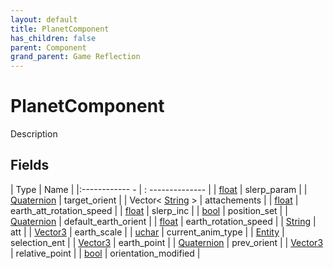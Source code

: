 ```yaml
---
layout: default
title: PlanetComponent
has_children: false
parent: Component
grand_parent: Game Reflection
---
```

# PlanetComponent
Description 

## Fields
| Type | Name |
|:------------ - | : -------------- |
| [float](game-reflection/components/float.md) | slerp_param |
| [Quaternion](game-reflection/classes/quaternion.md) | target_orient |
| Vector< [String](game-reflection/components/string.md) > | attachements |
| [float](game-reflection/components/float.md) | earth_att_rotation_speed |
| [float](game-reflection/components/float.md) | slerp_inc |
| [bool](game-reflection/components/bool.md) | position_set |
| [Quaternion](game-reflection/classes/quaternion.md) | default_earth_orient |
| [float](game-reflection/components/float.md) | earth_rotation_speed |
| [String](game-reflection/components/string.md) | att |
| [Vector3](game-reflection/classes/vector3.md) | earth_scale |
| [uchar](game-reflection/enums/uchar.md) | current_anim_type |
| [Entity](game-reflection/classes/entity.md) | selection_ent |
| [Vector3](game-reflection/classes/vector3.md) | earth_point |
| [Quaternion](game-reflection/classes/quaternion.md) | prev_orient |
| [Vector3](game-reflection/classes/vector3.md) | relative_point |
| [bool](game-reflection/components/bool.md) | orientation_modified |
